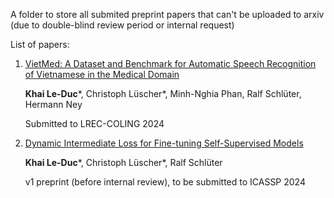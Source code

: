 A folder to store all submited preprint papers that can't be uploaded to arxiv (due to double-blind review period or internal request)

List of papers:

1. [VietMed: A Dataset and Benchmark for Automatic Speech Recognition of Vietnamese in the Medical Domain](https://github.com/leduckhai/Private-Archives/blob/master/Anonymized_papers/VietMed_paper_main_21-10-2023.pdf)

    **Khai Le-Duc***, Christoph Lüscher*, Minh-Nghia Phan, Ralf Schlüter, Hermann Ney

   Submitted to LREC-COLING 2024

2. [Dynamic Intermediate Loss for Fine-tuning Self-Supervised Models](https://github.com/leduckhai/Private-Archives/blob/master/Anonymized_papers/DiLoss_paper_main_01-10-2023.pdf)

    **Khai Le-Duc***, Christoph Lüscher*, Ralf Schlüter

   v1 preprint (before internal review), to be submitted to ICASSP 2024
